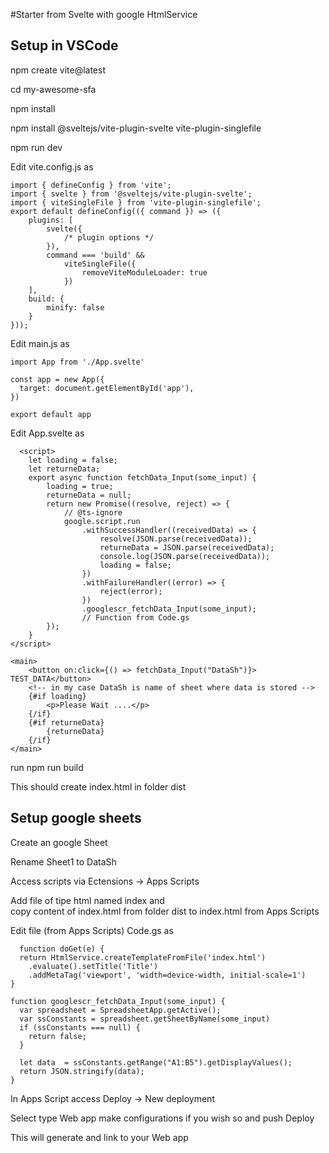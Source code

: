 #Starter from Svelte with google HtmlService
<h2>Setup in VSCode</h2>
<p>npm create vite@latest</p>
<p>cd my-awesome-sfa</p>
<p>npm install</p>
<p>npm install @sveltejs/vite-plugin-svelte  vite-plugin-singlefile</p>
<p>npm run dev</p>
<p>Edit vite.config.js as</p>

    import { defineConfig } from 'vite';
    import { svelte } from '@sveltejs/vite-plugin-svelte';
    import { viteSingleFile } from 'vite-plugin-singlefile';
    export default defineConfig(({ command }) => ({
    	plugins: [
    		svelte({
    			/* plugin options */
    		}),
    		command === 'build' &&
    			viteSingleFile({
    				removeViteModuleLoader: true
    			})
    	],
    	build: {
    		minify: false
    	}
    }));
 <p>Edit main.js as</p>

    import App from './App.svelte'
    
    const app = new App({
      target: document.getElementById('app'),
    })
    
    export default app

  <p>Edit App.svelte as</p>
  
      <script>
        let loading = false;
        let returneData;
        export async function fetchData_Input(some_input) {
            loading = true;
            returneData = null;
            return new Promise((resolve, reject) => {
                // @ts-ignore
                google.script.run
                    .withSuccessHandler((receivedData) => {
                        resolve(JSON.parse(receivedData));
                        returneData = JSON.parse(receivedData);
                        console.log(JSON.parse(receivedData));
                        loading = false;
                    })
                    .withFailureHandler((error) => {
                        reject(error);
                    })
                    .googlescr_fetchData_Input(some_input);
                    // Function from Code.gs 
            });
        }
    </script>

    <main>
        <button on:click={() => fetchData_Input("DataSh")}> TEST_DATA</button>
        <!-- in my case DataSh is name of sheet where data is stored -->
        {#if loading}
            <p>Please Wait ....</p>
        {/if}
        {#if returneData}
            {returneData}
        {/if}
    </main>

  <p>run  npm run build </p>
  <p>This should create index.html in folder dist  </p>
   
<h2>Setup google sheets</h2>
  <p>Create an google Sheet </p>
  <p>Rename Sheet1 to DataSh </p>
  <p>Access scripts via Ectensions -> Apps Scripts </p>
  <p>Add file of tipe html named index and <br>
          copy content of  index.html from folder dist to index.html from Apps Scripts </p>
  <p>Edit file (from Apps Scripts) Code.gs as  </p>
  
      function doGet(e) {
      return HtmlService.createTemplateFromFile('index.html')
        .evaluate().setTitle('Title')
        .addMetaTag('viewport', 'width=device-width, initial-scale=1')
    }
    
    function googlescr_fetchData_Input(some_input) {
      var spreadsheet = SpreadsheetApp.getActive();
      var ssConstants = spreadsheet.getSheetByName(some_input)
      if (ssConstants === null) {
        return false;
      }
    
      let data  = ssConstants.getRange("A1:B5").getDisplayValues();
      return JSON.stringify(data);
    }
      
  <p>In  Apps Script access Deploy -> New deployment  </p>
  <p>Select type  Web app make configurations if you wish so and push Deploy </p>
   <p>This will generate and link to your Web app  </p>

